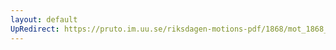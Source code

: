 ```yaml
---
layout: default
UpRedirect: https://pruto.im.uu.se/riksdagen-motions-pdf/1868/mot_1868__fk__66.pdf
---
```

